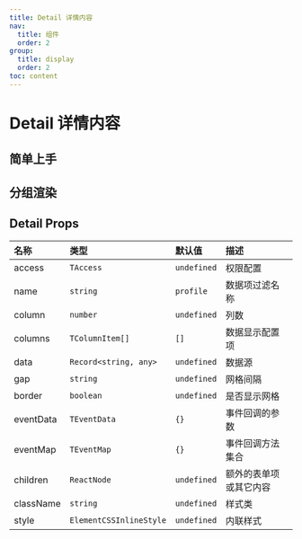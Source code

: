 ```yaml
---
title: Detail 详情内容
nav:
  title: 组件
  order: 2
group:
  title: display
  order: 2
toc: content
---
```


# Detail 详情内容

## 简单上手

<code src="./demo/base"></code>

## 分组渲染

<code src="./demo/group"></code>

## Detail Props

| 名称      | 类型                    | 默认值      | 描述                   |
| :-------- | :---------------------- | :---------- | :--------------------- |
| access    | `TAccess`               | `undefined` | 权限配置               |
| name      | `string`                | `profile`   | 数据项过滤名称         |
| column    | `number`                | `undefined` | 列数                   |
| columns   | `TColumnItem[]`         | `[]`        | 数据显示配置项         |
| data      | `Record<string, any>`   | `undefined` | 数据源                 |
| gap       | `string`                | `undefined` | 网格间隔               |
| border    | `boolean`               | `undefined` | 是否显示网格           |
| eventData | `TEventData`            | `{}`        | 事件回调的参数         |
| eventMap  | `TEventMap`             | `{}`        | 事件回调方法集合       |
| children  | `ReactNode`             | `undefined` | 额外的表单项或其它内容 |
| className | `string`                | `undefined` | 样式类                 |
| style     | `ElementCSSInlineStyle` | `undefined` | 内联样式               |
